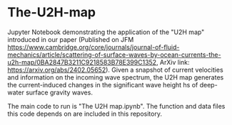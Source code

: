 # The-U2H-map
Jupyter Notebook demonstrating the application of the "U2H map" introduced in our paper (Published on JFM https://www.cambridge.org/core/journals/journal-of-fluid-mechanics/article/scattering-of-surface-waves-by-ocean-currents-the-u2h-map/0BA2847B3211C9218583B78E399C1352, ArXiv link: https://arxiv.org/abs/2402.05652). Given a snapshot of current velocities and information on the incoming wave spectrum, the U2H map generates the current-induced changes in the significant wave height hs of deep-water surface gravity waves.

The main code to run is "The U2H map.ipynb". The function and data files this code depends on are included in this repository. 
